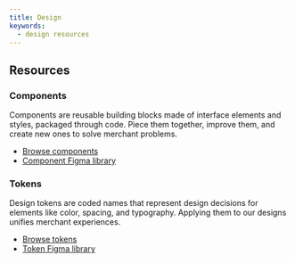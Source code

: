 ```yaml
---
title: Design
keywords:
  - design resources
---
```


## Resources

### Components
Components are reusable building blocks made of interface elements and styles, packaged through code. Piece them together, improve them, and create new ones to solve merchant problems.
- [Browse components](https://polaris.shopify.com/components)
- [Component Figma library](https://www.figma.com/community/file/1111360433678236702)

### Tokens
Design tokens are coded names that represent design decisions for elements like color, spacing, and typography. Applying them to our designs unifies merchant experiences.
- [Browse tokens](https://polaris.shopify.com/tokens/colors)
- [Token Figma library](https://www.figma.com/community/file/1111359207966840858)
